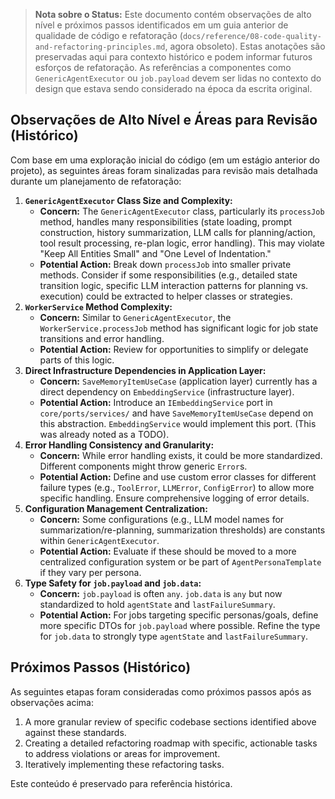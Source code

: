 > **Nota sobre o Status:** Este documento contém observações de alto nível e próximos passos identificados em um guia anterior de qualidade de código e refatoração (`docs/reference/08-code-quality-and-refactoring-principles.md`, agora obsoleto). Estas anotações são preservadas aqui para contexto histórico e podem informar futuros esforços de refatoração. As referências a componentes como `GenericAgentExecutor` ou `job.payload` devem ser lidas no contexto do design que estava sendo considerado na época da escrita original.

## Observações de Alto Nível e Áreas para Revisão (Histórico)

Com base em uma exploração inicial do código (em um estágio anterior do projeto), as seguintes áreas foram sinalizadas para revisão mais detalhada durante um planejamento de refatoração:

1.  **`GenericAgentExecutor` Class Size and Complexity:**
    *   **Concern:** The `GenericAgentExecutor` class, particularly its `processJob` method, handles many responsibilities (state loading, prompt construction, history summarization, LLM calls for planning/action, tool result processing, re-plan logic, error handling). This may violate "Keep All Entities Small" and "One Level of Indentation."
    *   **Potential Action:** Break down `processJob` into smaller private methods. Consider if some responsibilities (e.g., detailed state transition logic, specific LLM interaction patterns for planning vs. execution) could be extracted to helper classes or strategies.
2.  **`WorkerService` Method Complexity:**
    *   **Concern:** Similar to `GenericAgentExecutor`, the `WorkerService.processJob` method has significant logic for job state transitions and error handling.
    *   **Potential Action:** Review for opportunities to simplify or delegate parts of this logic.
3.  **Direct Infrastructure Dependencies in Application Layer:**
    *   **Concern:** `SaveMemoryItemUseCase` (application layer) currently has a direct dependency on `EmbeddingService` (infrastructure layer).
    *   **Potential Action:** Introduce an `IEmbeddingService` port in `core/ports/services/` and have `SaveMemoryItemUseCase` depend on this abstraction. `EmbeddingService` would implement this port. (This was already noted as a TODO).
4.  **Error Handling Consistency and Granularity:**
    *   **Concern:** While error handling exists, it could be more standardized. Different components might throw generic `Error`s.
    *   **Potential Action:** Define and use custom error classes for different failure types (e.g., `ToolError`, `LLMError`, `ConfigError`) to allow more specific handling. Ensure comprehensive logging of error details.
5.  **Configuration Management Centralization:**
    *   **Concern:** Some configurations (e.g., LLM model names for summarization/re-planning, summarization thresholds) are constants within `GenericAgentExecutor`.
    *   **Potential Action:** Evaluate if these should be moved to a more centralized configuration system or be part of `AgentPersonaTemplate` if they vary per persona.
6.  **Type Safety for `job.payload` and `job.data`:**
    *   **Concern:** `job.payload` is often `any`. `job.data` is `any` but now standardized to hold `agentState` and `lastFailureSummary`.
    *   **Potential Action:** For jobs targeting specific personas/goals, define more specific DTOs for `job.payload` where possible. Refine the type for `job.data` to strongly type `agentState` and `lastFailureSummary`.

## Próximos Passos (Histórico)

As seguintes etapas foram consideradas como próximos passos após as observações acima:
1.  A more granular review of specific codebase sections identified above against these standards.
2.  Creating a detailed refactoring roadmap with specific, actionable tasks to address violations or areas for improvement.
3.  Iteratively implementing these refactoring tasks.

Este conteúdo é preservado para referência histórica.
